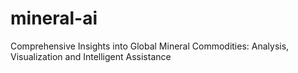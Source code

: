 # mineral-ai
Comprehensive Insights into Global Mineral Commodities: Analysis, Visualization and Intelligent Assistance
